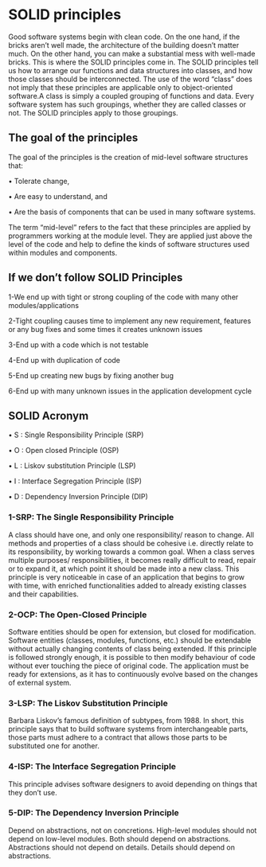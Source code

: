 # SOLID principles
Good software systems begin with clean code. On the one hand, if the bricks aren’t well made, the architecture of the building doesn’t matter much. On the other hand, you can make a substantial mess with well-made bricks. This is where the SOLID principles come in.
The SOLID principles tell us how to arrange our functions and data structures into classes, and how those classes should be interconnected. The use of the word “class” does not imply that these principles are applicable only to object-oriented software.A class is simply a coupled grouping of functions and data. Every software system has such groupings, whether they are called classes or not. The SOLID principles apply to those groupings.
## The goal of the principles
The goal of the principles is the creation of mid-level software structures that:

• Tolerate change,

• Are easy to understand, and

• Are the basis of components that can be used in many software systems.

The term “mid-level” refers to the fact that these principles are applied by programmers working at the module level. They are applied just above the level of the code and help to define the kinds of software structures used within modules and components.
## If we don’t follow SOLID Principles
1-We end up with tight or strong coupling of the code with many other modules/applications

2-Tight coupling causes time to implement any new requirement, features or any bug fixes and some times it creates unknown issues

3-End up with a code which is not testable

4-End up with duplication of code

5-End up creating new bugs by fixing another bug

6-End up with many unknown issues in the application development cycle

## SOLID Acronym
• S : Single Responsibility Principle (SRP) 

• O : Open closed Principle (OSP)

• L : Liskov substitution Principle (LSP)

• I : Interface Segregation Principle (ISP)

• D : Dependency Inversion Principle (DIP)
### 1-SRP: The Single Responsibility Principle
A class should have one, and only one responsibility/ reason to change.
All methods and properties of a class should be cohesive i.e. directly relate to its responsibility, by working towards a common goal. When a class serves multiple purposes/ responsibilities, it becomes really difficult to read, repair or to expand it, at which point it should be made into a new class. This principle is very noticeable in case of an application that begins to grow with time, with enriched functionalities added to already existing classes and their capabilities.
### 2-OCP: The Open-Closed Principle
Software entities should be open for extension, but closed for modification.
Software entities (classes, modules, functions, etc.) should be extendable without actually changing contents of class being extended. If this principle is followed strongly enough, it is possible to then modify behaviour of code without ever touching the piece of original code. The application must be ready for extensions, as it has to continuously evolve based on the changes of external system.
### 3-LSP: The Liskov Substitution Principle
Barbara Liskov’s famous definition of subtypes, from 1988. In short, this principle says that to build software systems from interchangeable parts, those parts must adhere to a contract that allows those parts to be substituted one for another.
### 4-ISP: The Interface Segregation Principle
This principle advises software designers to avoid depending on things that they don’t use.
### 5-DIP: The Dependency Inversion Principle
Depend on abstractions, not on concretions.
High-level modules should not depend on low-level modules. Both should depend on abstractions. Abstractions should not depend on details. Details should depend on abstractions.

